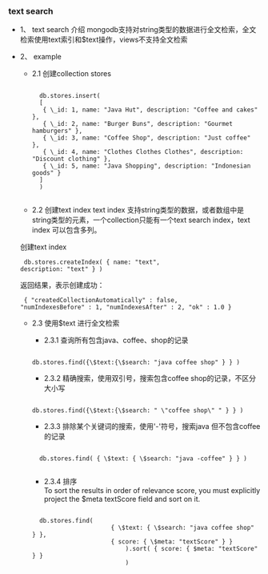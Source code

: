 ### text search

-  1、 text search 介绍
   mongodb支持对string类型的数据进行全文检索，全文检索使用text索引和$text操作，views不支持全文检索
 
-  2、 example
 	- 2.1  创建collection stores
		<pre><code>
		db.stores.insert(
		[
		 { \_id: 1, name: "Java Hut", description: "Coffee and cakes" },
		 { \_id: 2, name: "Burger Buns", description: "Gourmet hamburgers" },
		 { \_id: 3, name: "Coffee Shop", description: "Just coffee" },
		 { \_id: 4, name: "Clothes Clothes Clothes", description: "Discount clothing" },
		 { \_id: 5, name: "Java Shopping", description: "Indonesian goods" }
		]
		)
		</code></pre>
   -  2.2 创建text index
     text index 支持string类型的数据，或者数组中是string类型的元素，一个collection只能有一个text 		search index，text index 可以包含多列。<br>
     
     创建text index
		<pre><code>
		db.stores.createIndex( { name: "text", description: "text" } )
		</code></pre>
		返回结果，表示创建成功：
		<pre><code>	
		 {
	    "createdCollectionAutomatically" : false,
	    "numIndexesBefore" : 1,
	    "numIndexesAfter" : 2,
	    "ok" : 1.0
		}
		</code></pre>
	
	- 2.3 使用$text 进行全文检索
	  
	  -  2.3.1 查询所有包含java、coffee、shop的记录
	  <pre><code>
	  db.stores.find({\$text:{\$search: "java coffee shop" } } ) 
	  </code></pre>
	
	  - 2.3.2 精确搜索，使用双引号，搜索包含coffee shop的记录，不区分大小写
	  <pre><code>
	  db.stores.find({\$text:{\$search: " \"coffee shop\" " } } ) 
	  </code></pre>
		
		- 2.3.3 排除某个关键词的搜索，使用'-'符号，搜索java 但不包含coffee的记录
		<pre><code>
	  	db.stores.find( { \$text: { \$search: "java -coffee" } } )
	  	</code></pre>
	   
	   - 2.3.4 排序  <br>
	   To sort the results in order of relevance score, you must explicitly 		project the \$meta textScore field and sort on it.<br>
		<pre><code>
	  	db.stores.find(
   							{ \$text: { \$search: "java coffee shop" } },
   							{ score: { \$meta: "textScore" } }
								).sort( { score: { $meta: "textScore" } } 
								)
	  	</code></pre>


